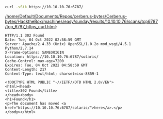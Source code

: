 ```bash
curl -sSik https://10.10.10.76:6787/
```

[/home/Default/Documents/Repos/cerberus-bytes/Cerberus-bytes/HacktheBox/machines/easy/sunday/results/10.10.10.76/scans/tcp6787/tcp_6787_https_curl.html](file:///home/Default/Documents/Repos/cerberus-bytes/Cerberus-bytes/HacktheBox/machines/easy/sunday/results/10.10.10.76/scans/tcp6787/tcp_6787_https_curl.html):

```
HTTP/1.1 302 Found
Date: Tue, 04 Oct 2022 02:58:59 GMT
Server: Apache/2.4.33 (Unix) OpenSSL/1.0.2o mod_wsgi/4.5.1 Python/2.7.14
X-Frame-Options: SAMEORIGIN
Location: https://10.10.10.76:6787/solaris/
Cache-Control: max-age=7200
Expires: Tue, 04 Oct 2022 04:58:59 GMT
Content-Length: 217
Content-Type: text/html; charset=iso-8859-1

<!DOCTYPE HTML PUBLIC "-//IETF//DTD HTML 2.0//EN">
<html><head>
<title>302 Found</title>
</head><body>
<h1>Found</h1>
<p>The document has moved <a href="https://10.10.10.76:6787/solaris/">here</a>.</p>
</body></html>


```
